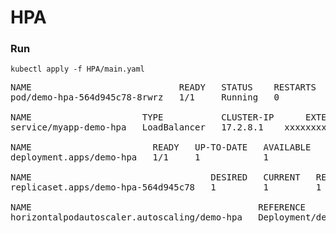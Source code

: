 # HPA

### Run
	kubectl apply -f HPA/main.yaml


<pre>
NAME                            READY   STATUS    RESTARTS   AGE
pod/demo-hpa-564d945c78-8rwrz   1/1     Running   0          115s

NAME                     TYPE           CLUSTER-IP      EXTERNAL-IP                                                                     PORT(S)        AGE
service/myapp-demo-hpa   LoadBalancer   17.2.8.1    xxxxxxxxxxxxxxxxxxx.elb.us-east-99.amazonaws.com   80:32566/TCP   112s

NAME                       READY   UP-TO-DATE   AVAILABLE   AGE
deployment.apps/demo-hpa   1/1     1            1           117s

NAME                                  DESIRED   CURRENT   READY   AGE
replicaset.apps/demo-hpa-564d945c78   1         1         1       117s

NAME                                           REFERENCE             TARGETS   MINPODS   MAXPODS   REPLICAS   AGE
horizontalpodautoscaler.autoscaling/demo-hpa   Deployment/demo-hpa   3%/50%    1         10        1          116s
</pre>

